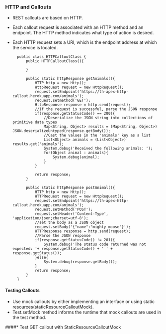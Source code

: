 ### HTTP and Callouts
* REST callouts are based on HTTP.
* Each callout request is associated with an HTTP method and an endpoint. The HTTP method indicates what type of action is desired.
* Each HTTP request sets a URI, which is the endpoint address at which the service is located.

        public class HTTPCalloutClass {
            public HTTPCalloutClass(){

            }

            public static httpResponse getAnimals(){
                HTTP http = new Http();
                HttpRequest request = new HttpRequest();
                request.setEndpoint('https://th-apex-http-callout.herokuapp.com/animals');
                request.setmethod('GET');
                HttpResponse response = http.send(request);
                //If the request is successful, parse the JSON response
                if(response.getStatusCode() == 200){
                    //Deserialize the JSON string into collections of primitive data types
                    Map<String, Object> results = (Map<String, Object>) JSON.deserializeUntyped(response.getBody());
                    //Cast the values in the 'animals' key as a list
                    List<Object> animals = (List<Object>) results.get('animals');
                    System.debug('Received the following animals: ');
                    for(Object animal : animals){
                        System.debug(animal);
                    }
                }

                return response;
            }

            public static httpResponse postAnimal(){
                HTTP http = new Http();
                HTTPRequest request = new HttpRequest();
                request.setEndpoint('https://th-apex-http-callout.herokuapp.com/animals');
                request.setMethod('POST');
                request.setHeader('Content-Type', 'application/json;charset=utf-8');
                //set the body as a JSON object
                request.setBody('{"name":"mighty moose"}');
                HTTPResponse response = http.send(request);
                //Parse the JSON response
                if(response.getStatusCode() != 201){
                    System.debug('The status code returned was not expected: '+ response.getStatusCode() + ' ' + response.getStatus());            
                }else{
                    System.debug(response.getBody());
                } 
                return response;
            }
        }
        
#### Testing Callouts
* Use mock callouts by either implementing an interface or using static resources(staticResourceCalloutMock).
* Test.setMock method informs the runtime that mock callouts are used in the test method.

####* Test GET callout with StaticResourceCalloutMock


